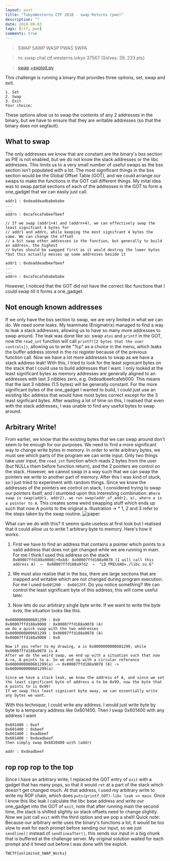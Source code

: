 ```yaml
---
layout: post
title: "TokyoWesterns CTF 2018 - swap Returns (pwn)"
description: ""
date: 2018-09-03
tags: [ctf, pwn]
comments: true
---
```


> SWAP SAWP WASP PWAS SWPA 

> nc swap.chal.ctf.westerns.tokyo 37567 (Solves: 39, 233 pts)

> [swap][swap] [+exploit.py][exploit]

This challenge is running a binary that provides three options, set, swap and exit.
```
1. Set
2. Swap
3. Exit
Your choice: 
```
These options allow us to swap the contents of any 2 addresses in the binary, but we have to ensure that they are writable addresses (so that the binary does not segfault).

## What to swap

The only addresses we know that are constant are the binary's bss section as PIE is not enabled, but we do not know the stack addresses or the libc addresses. This limits us to a very small number of useful swaps as the bss section isn't populated with a lot. The most significant things in the bss section would be the Global Offset Table (GOT), and we could arrange our swaps to make the functions in the GOT call different things. My inital idea was to swap partial sections of each of the addresses in the GOT to form a one_gadget that we can easily just call.

```
addr1 : 0xdeaddeadbabebabe
...
...
addrn : 0xcafecafebeefbeef

// If we swap (addr1+4) and (addrn+4), we can effectively swap the least signifcant 4 bytes for 
// addr1 and addrn, while keeping the most signifcant 4 bytes the same. We can change the offset
// a bit swap other addresses in the function, but generally to build an address, the highest
// bytes should be swapped first as it would destroy the lower bytes
*but this actually messes up some addresses beside it

addr1 : 0xdeaddeadbeefbeef
...
...
addrn : 0xcafecafebabebabe
```
However, I noticed that the GOT did not have the correct libc functions that I could swap till it forms a one_gadget.

## Not enough known addresses

If we only have the bss section to swap, we are very limited in what we can do. We need some leaks. My teammate (Enigmatrix) managed to find a way to leak a stack addresses, allowing us to have so many more addresses to swap around. The leak was done like so: swap `atoi` and `printf` in the GOT, now the `read_int` function will call `printf([2 bytes that the user controls])`, allowing us to write "%p" as a choice in the menu, which leaks the buffer address stored in the rsi register because of the previous function call. Now we have a lot more addresses to swap as we have a stack address leak! With this, I tried to look for the least signicant bytes on the stack that I could use to build addresses that I want. I only looked at the least significant bytes as memory addresses are generally aligned to an addresses with last 3 nibbles zero, e.g. 0xdeadbeefcafeb000. This means that the last 3 nibbles (1.5 bytes) will be generally constant. For the more significant bytes of the one_gadget I wanted to build, I could just use an existing libc address that would have most bytes correct except for the 3 least signficant bytes. After wasting a lot of time on this, I realised that even with the stack addresses, I was unable to find any useful bytes to swap around.

## Arbitrary Write!

From earlier, we know that the existing bytes that we can swap around don't seem to be enough for our purposes. We need to find a more significant way to change write bytes in memory. In order to write arbitrary bytes, we must see which parts of the program we can write input. Only two things take user input, the `read_int` function which reads 2 bytes from the user (but NULLs them before function return), and the 2 pointers we control on the stack. However, we cannot swap in a way such that we can swap the pointers we write to another part of memory. After this I was kind of stuck, so I just tried to experiment with random things. Since we know the addresses of the pointers we control on stack, I considered trying to swap our pointers itself, and I stumbled upon this interesting combination. `Where swap is swap(addr1, addr2), we run swap(addr_of_addr2, a), where a is a pointer to A`. This creates some weird swapping stuff which ends up such that now A points to the original a. 
Illustration -> * 1, 2 and 3 refer to the steps taken by the swap routine.
![paper][paper]

What can we do with this? It seems quite useless at first look but I realised that it could allow us to write 1 arbitrary byte to memory. Here's how it works.

1) First we have to find an address that contains a pointer which points to a valid address that does not get changed while we are running in main. For me I think I used this address on the stack `0x00007ffd188a9008│+0xb8: 0x00007ffd188a9078 (I will call this address A)  →  0x00007ffd188a9fd2  →  "LD_PRELOAD=./libc.so.6"`

2) We must also realise that in the bss, there are large sections that are mapped and writable which are not changed during program execution. For me I used `0x601200 - 0x6012FF`. Do you notice something? We can control the least significant byte of this address, this will come useful later.

3) Now lets do our arbitrary single byte write. If we want to write the byte `0x99`, the situation looks like this.
```
0x0000000000601299 : 0x0
0x00007ffd188a9008 : 0x00007ffd188a9078 (A)
we do a quick swap with the two addresses
0x0000000000601299 : 0x00007ffd188a9078 (A)
0x00007ffd188a9008 : 0x0

Now if you refer to my drawing, a is 0x0000000000601299, while 0x00007ffd188a9078 is A
After we do the weird swap, we end up with a situation such that now A->a, A points to a. So we end up with a circular reference
0x0000000000601299(a) -> 0x00007ffd188a9078 (A) -> 0x0000000000601299(a)

Since we have a stack leak, we know the address of A, and since we set the least significant byte of address a to be 0x99, now the byte that A points to is 0x99!
If we swap this least signicant byte away, we can essentially write any bytes we want.
```
With this technique, I could write any address. I would just write byte by byte to a temporary address like 0x601400. Then I swap 0x601400 with any address I want
```
0x601400 : 0xef
0x601400 : 0xbeef
0x601400 : 0xadbeef
0x601400 : 0xdeadbeef
then simply swap 0x6010400 with (addr)

addr : 0xdeadbeef
```

## rop rop rop to the top
Since I have an arbitrary write, I replaced the GOT entry of `exit` with a gadget that has many pops, so that it would `ret` at a part of the stack which doesn't get changed much. At that address, I used my arbitrary write to write my ROP chain, which does `puts(printf_GOT)-libc leak => main`. Once I know this libc leak I calculate the libc base address and write our one_gadget into the GOT of `exit`, note that after running main the second time, the stack is shifted slightly so stack offsets need to change slightly. Now we just call `exit` with the third option and we pop a shell! Quick note: Because our arbitrary write uses the binary's functions a lot, it would be too slow to wait for each prompt before sending our input, so we just `sendline()` instead of `sendlineafter()`, this sends our input in a big chunk that is buffered at the challenge server. My original solution waited for each prompt and it timed out before I was done with the exploit.

`TWCTF{unlimited_SWAP_Works}`

[swap]:{{site.baseurl}}/ctf/TokyoWesterns18/swap/swap_returns
[exploit]:{{site.baseurl}}/ctf/TokyoWesterns18/swap/exploit.py
[paper]: {{site.baseurl}}/ctf/TokyoWesterns18/swap/paper.jpeg